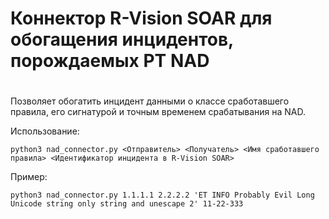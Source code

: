 # Коннектор R-Vision SOAR для обогащения инцидентов, порождаемых PT NAD   

#

Позволяет обогатить инцидент данными о классе сработавшего правила, его сигнатурой и точным временем срабатывания на NAD.
  
Использование:
  
```shell 
python3 nad_connector.py <Отправитель> <Получатель> <Имя сработавшего правила> <Идентификатор инцидента в R-Vision SOAR> 
```

Пример:

```shell 
python3 nad_connector.py 1.1.1.1 2.2.2.2 'ET INFO Probably Evil Long Unicode string only string and unescape 2' 11-22-333 
```
#
